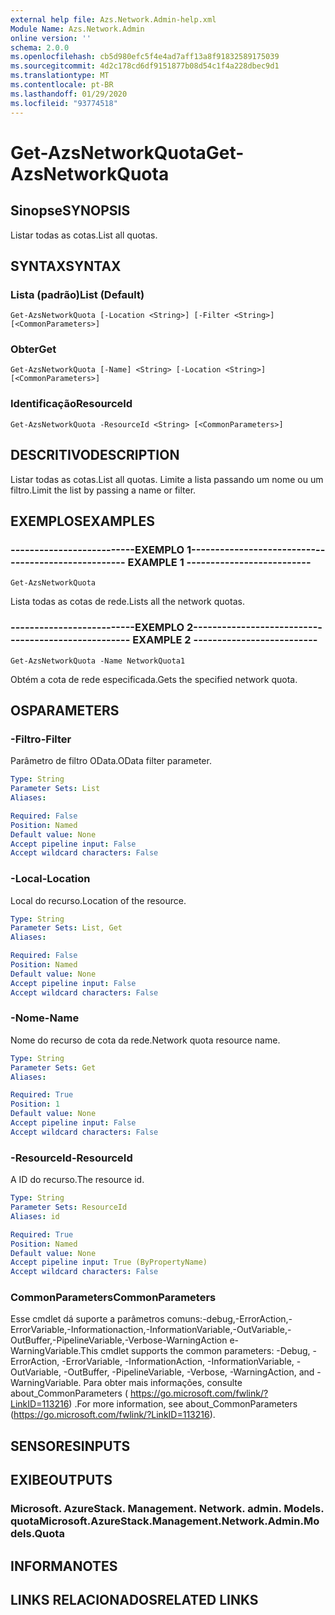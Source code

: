 ```yaml
---
external help file: Azs.Network.Admin-help.xml
Module Name: Azs.Network.Admin
online version: ''
schema: 2.0.0
ms.openlocfilehash: cb5d980efc5f4e4ad7aff13a8f91832589175039
ms.sourcegitcommit: 4d2c178cd6df9151877b08d54c1f4a228dbec9d1
ms.translationtype: MT
ms.contentlocale: pt-BR
ms.lasthandoff: 01/29/2020
ms.locfileid: "93774518"
---
```

# <span data-ttu-id="7710a-101">Get-AzsNetworkQuota</span><span class="sxs-lookup"><span data-stu-id="7710a-101">Get-AzsNetworkQuota</span></span>

## <span data-ttu-id="7710a-102">Sinopse</span><span class="sxs-lookup"><span data-stu-id="7710a-102">SYNOPSIS</span></span>
<span data-ttu-id="7710a-103">Listar todas as cotas.</span><span class="sxs-lookup"><span data-stu-id="7710a-103">List all quotas.</span></span>

## <span data-ttu-id="7710a-104">SYNTAX</span><span class="sxs-lookup"><span data-stu-id="7710a-104">SYNTAX</span></span>

### <span data-ttu-id="7710a-105">Lista (padrão)</span><span class="sxs-lookup"><span data-stu-id="7710a-105">List (Default)</span></span>
```
Get-AzsNetworkQuota [-Location <String>] [-Filter <String>] [<CommonParameters>]
```

### <span data-ttu-id="7710a-106">Obter</span><span class="sxs-lookup"><span data-stu-id="7710a-106">Get</span></span>
```
Get-AzsNetworkQuota [-Name] <String> [-Location <String>] [<CommonParameters>]
```

### <span data-ttu-id="7710a-107">Identificação</span><span class="sxs-lookup"><span data-stu-id="7710a-107">ResourceId</span></span>
```
Get-AzsNetworkQuota -ResourceId <String> [<CommonParameters>]
```

## <span data-ttu-id="7710a-108">DESCRITIVO</span><span class="sxs-lookup"><span data-stu-id="7710a-108">DESCRIPTION</span></span>
<span data-ttu-id="7710a-109">Listar todas as cotas.</span><span class="sxs-lookup"><span data-stu-id="7710a-109">List all quotas.</span></span>
<span data-ttu-id="7710a-110">Limite a lista passando um nome ou um filtro.</span><span class="sxs-lookup"><span data-stu-id="7710a-110">Limit the list by passing a name or filter.</span></span>

## <span data-ttu-id="7710a-111">EXEMPLOS</span><span class="sxs-lookup"><span data-stu-id="7710a-111">EXAMPLES</span></span>

### <span data-ttu-id="7710a-112">--------------------------EXEMPLO 1--------------------------</span><span class="sxs-lookup"><span data-stu-id="7710a-112">-------------------------- EXAMPLE 1 --------------------------</span></span>
```
Get-AzsNetworkQuota
```

<span data-ttu-id="7710a-113">Lista todas as cotas de rede.</span><span class="sxs-lookup"><span data-stu-id="7710a-113">Lists all the  network quotas.</span></span>

### <span data-ttu-id="7710a-114">--------------------------EXEMPLO 2--------------------------</span><span class="sxs-lookup"><span data-stu-id="7710a-114">-------------------------- EXAMPLE 2 --------------------------</span></span>
```
Get-AzsNetworkQuota -Name NetworkQuota1
```

<span data-ttu-id="7710a-115">Obtém a cota de rede especificada.</span><span class="sxs-lookup"><span data-stu-id="7710a-115">Gets the specified network quota.</span></span>

## <span data-ttu-id="7710a-116">OS</span><span class="sxs-lookup"><span data-stu-id="7710a-116">PARAMETERS</span></span>

### <span data-ttu-id="7710a-117">-Filtro</span><span class="sxs-lookup"><span data-stu-id="7710a-117">-Filter</span></span>
<span data-ttu-id="7710a-118">Parâmetro de filtro OData.</span><span class="sxs-lookup"><span data-stu-id="7710a-118">OData filter parameter.</span></span>

```yaml
Type: String
Parameter Sets: List
Aliases: 

Required: False
Position: Named
Default value: None
Accept pipeline input: False
Accept wildcard characters: False
```

### <span data-ttu-id="7710a-119">-Local</span><span class="sxs-lookup"><span data-stu-id="7710a-119">-Location</span></span>
<span data-ttu-id="7710a-120">Local do recurso.</span><span class="sxs-lookup"><span data-stu-id="7710a-120">Location of the resource.</span></span>

```yaml
Type: String
Parameter Sets: List, Get
Aliases: 

Required: False
Position: Named
Default value: None
Accept pipeline input: False
Accept wildcard characters: False
```

### <span data-ttu-id="7710a-121">-Nome</span><span class="sxs-lookup"><span data-stu-id="7710a-121">-Name</span></span>
<span data-ttu-id="7710a-122">Nome do recurso de cota da rede.</span><span class="sxs-lookup"><span data-stu-id="7710a-122">Network quota resource name.</span></span>

```yaml
Type: String
Parameter Sets: Get
Aliases: 

Required: True
Position: 1
Default value: None
Accept pipeline input: False
Accept wildcard characters: False
```

### <span data-ttu-id="7710a-123">-ResourceId</span><span class="sxs-lookup"><span data-stu-id="7710a-123">-ResourceId</span></span>
<span data-ttu-id="7710a-124">A ID do recurso.</span><span class="sxs-lookup"><span data-stu-id="7710a-124">The resource id.</span></span>

```yaml
Type: String
Parameter Sets: ResourceId
Aliases: id

Required: True
Position: Named
Default value: None
Accept pipeline input: True (ByPropertyName)
Accept wildcard characters: False
```

### <span data-ttu-id="7710a-125">CommonParameters</span><span class="sxs-lookup"><span data-stu-id="7710a-125">CommonParameters</span></span>
<span data-ttu-id="7710a-126">Esse cmdlet dá suporte a parâmetros comuns:-debug,-ErrorAction,-ErrorVariable,-Informationaction,-InformationVariable,-OutVariable,-OutBuffer,-PipelineVariable,-Verbose-WarningAction e-WarningVariable.</span><span class="sxs-lookup"><span data-stu-id="7710a-126">This cmdlet supports the common parameters: -Debug, -ErrorAction, -ErrorVariable, -InformationAction, -InformationVariable, -OutVariable, -OutBuffer, -PipelineVariable, -Verbose, -WarningAction, and -WarningVariable.</span></span> <span data-ttu-id="7710a-127">Para obter mais informações, consulte about_CommonParameters ( https://go.microsoft.com/fwlink/?LinkID=113216) .</span><span class="sxs-lookup"><span data-stu-id="7710a-127">For more information, see about_CommonParameters (https://go.microsoft.com/fwlink/?LinkID=113216).</span></span>

## <span data-ttu-id="7710a-128">SENSORES</span><span class="sxs-lookup"><span data-stu-id="7710a-128">INPUTS</span></span>

## <span data-ttu-id="7710a-129">EXIBE</span><span class="sxs-lookup"><span data-stu-id="7710a-129">OUTPUTS</span></span>

### <span data-ttu-id="7710a-130">Microsoft. AzureStack. Management. Network. admin. Models. quota</span><span class="sxs-lookup"><span data-stu-id="7710a-130">Microsoft.AzureStack.Management.Network.Admin.Models.Quota</span></span>

## <span data-ttu-id="7710a-131">INFORMA</span><span class="sxs-lookup"><span data-stu-id="7710a-131">NOTES</span></span>

## <span data-ttu-id="7710a-132">LINKS RELACIONADOS</span><span class="sxs-lookup"><span data-stu-id="7710a-132">RELATED LINKS</span></span>

